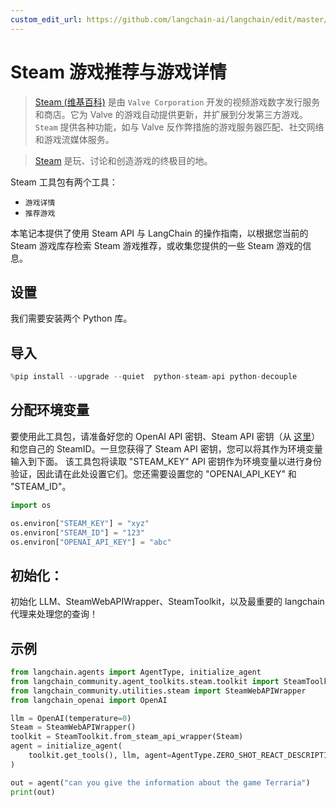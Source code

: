 ```yaml
---
custom_edit_url: https://github.com/langchain-ai/langchain/edit/master/docs/docs/integrations/toolkits/steam.ipynb
---
```


# Steam 游戏推荐与游戏详情

>[Steam (维基百科)](https://en.wikipedia.org/wiki/Steam_(service)) 是由 `Valve Corporation` 开发的视频游戏数字发行服务和商店。它为 Valve 的游戏自动提供更新，并扩展到分发第三方游戏。`Steam` 提供各种功能，如与 Valve 反作弊措施的游戏服务器匹配、社交网络和游戏流媒体服务。

>[Steam](https://store.steampowered.com/about/) 是玩、讨论和创造游戏的终极目的地。

Steam 工具包有两个工具：
- `游戏详情`
- `推荐游戏`

本笔记本提供了使用 Steam API 与 LangChain 的操作指南，以根据您当前的 Steam 游戏库存检索 Steam 游戏推荐，或收集您提供的一些 Steam 游戏的信息。

## 设置

我们需要安装两个 Python 库。

## 导入


```python
%pip install --upgrade --quiet  python-steam-api python-decouple
```

## 分配环境变量
要使用此工具包，请准备好您的 OpenAI API 密钥、Steam API 密钥（从 [这里](https://steamcommunity.com/dev/apikey)）和您自己的 SteamID。一旦您获得了 Steam API 密钥，您可以将其作为环境变量输入到下面。
该工具包将读取 "STEAM_KEY" API 密钥作为环境变量以进行身份验证，因此请在此处设置它们。您还需要设置您的 "OPENAI_API_KEY" 和 "STEAM_ID"。


```python
import os

os.environ["STEAM_KEY"] = "xyz"
os.environ["STEAM_ID"] = "123"
os.environ["OPENAI_API_KEY"] = "abc"
```

## 初始化：
初始化 LLM、SteamWebAPIWrapper、SteamToolkit，以及最重要的 langchain 代理来处理您的查询！

## 示例


```python
from langchain.agents import AgentType, initialize_agent
from langchain_community.agent_toolkits.steam.toolkit import SteamToolkit
from langchain_community.utilities.steam import SteamWebAPIWrapper
from langchain_openai import OpenAI
```


```python
llm = OpenAI(temperature=0)
Steam = SteamWebAPIWrapper()
toolkit = SteamToolkit.from_steam_api_wrapper(Steam)
agent = initialize_agent(
    toolkit.get_tools(), llm, agent=AgentType.ZERO_SHOT_REACT_DESCRIPTION, verbose=True
)
```


```python
out = agent("can you give the information about the game Terraria")
print(out)
```